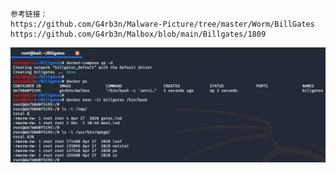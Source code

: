 ```
参考链接：
https://github.com/G4rb3n/Malware-Picture/tree/master/Worm/BillGates
https://github.com/G4rb3n/Malbox/blob/main/Billgates/1809
```

![效果图](https://github.com/G4rb3n/Malbox/blob/main/Billgates/1809/billgates.png)